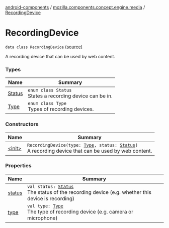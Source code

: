 [android-components](../../index.md) / [mozilla.components.concept.engine.media](../index.md) / [RecordingDevice](./index.md)

# RecordingDevice

`data class RecordingDevice` [(source)](https://github.com/mozilla-mobile/android-components/blob/master/components/concept/engine/src/main/java/mozilla/components/concept/engine/media/RecordingDevice.kt#L13)

A recording device that can be used by web content.

### Types

| Name | Summary |
|---|---|
| [Status](-status/index.md) | `enum class Status`<br>States a recording device can be in. |
| [Type](-type/index.md) | `enum class Type`<br>Types of recording devices. |

### Constructors

| Name | Summary |
|---|---|
| [&lt;init&gt;](-init-.md) | `RecordingDevice(type: `[`Type`](-type/index.md)`, status: `[`Status`](-status/index.md)`)`<br>A recording device that can be used by web content. |

### Properties

| Name | Summary |
|---|---|
| [status](status.md) | `val status: `[`Status`](-status/index.md)<br>The status of the recording device (e.g. whether this device is recording) |
| [type](type.md) | `val type: `[`Type`](-type/index.md)<br>The type of recording device (e.g. camera or microphone) |
